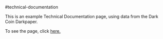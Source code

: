 #technical-documentation

This is an example Technical Documentation page, using data from the Dark Coin Darkpaper.

To see the page, click <a href=https://claudebaxter.github.io/free-code-camp-progress/technical-documentation/index.html title="Dark Coin Darkpaper"> here.</a>